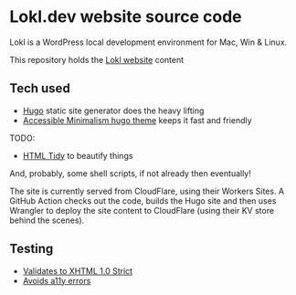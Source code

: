 # Lokl.dev website source code

Lokl is a WordPress local development environment for Mac, Win & Linux.

This repository holds the [Lokl website](https://lokl.dev) content

## Tech used

 - [Hugo](https://gohugo.io) static site generator does the heavy lifting
 - [Accessible Minimalism hugo theme](https://github.com/leonstafford/accessible-minimalism-hugo-theme) keeps it fast and friendly

TODO:

 - [HTML Tidy](https://github.com/htacg/tidy-html5) to beautify things

And, probably, some shell scripts, if not already then eventually!

The site is currently served from CloudFlare, using their Workers Sites. A
 GitHub Action checks out the code, builds the Hugo site and then uses Wrangler
 to deploy the site content to CloudFlare (using their KV store behind the
 scenes).

## Testing

 - [Validates to XHTML 1.0 Strict](https://validator.w3.org/check?uri=https%3A%2F%2Flokl.dev)
 - [Avoids a11y errors](https://wave.webaim.org/report#/https://lokl.dev/)
